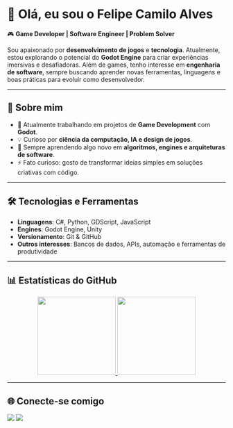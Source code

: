 # 👋 Olá, eu sou o Felipe Camilo Alves  

🎮 **Game Developer | Software Engineer | Problem Solver**  

Sou apaixonado por **desenvolvimento de jogos** e **tecnologia**. Atualmente, estou explorando o potencial do **Godot Engine** para criar experiências imersivas e desafiadoras. Além de games, tenho interesse em **engenharia de software**, sempre buscando aprender novas ferramentas, linguagens e boas práticas para evoluir como desenvolvedor.  

---

## 🚀 Sobre mim
- 🔭 Atualmente trabalhando em projetos de **Game Development** com **Godot**.  
- 💡 Curioso por **ciência da computação, IA e design de jogos**.  
- 🌱 Sempre aprendendo algo novo em **algoritmos, engines e arquiteturas de software**.  
- ⚡ Fato curioso: gosto de transformar ideias simples em soluções criativas com código.  

---

## 🛠️ Tecnologias e Ferramentas
- **Linguagens**: C#, Python, GDScript, JavaScript  
- **Engines**: Godot Engine, Unity  
- **Versionamento**: Git & GitHub  
- **Outros interesses**: Bancos de dados, APIs, automação e ferramentas de produtividade  

---

## 📊 Estatísticas do GitHub
<div align="center">
  <a href="https://github.com/xfelipealves">
    <img height="180em" src="https://github-readme-stats.vercel.app/api?username=xfelipealves&show_icons=true&theme=dark&include_all_commits=true&count_private=true"/>
    <img height="180em" src="https://github-readme-stats.vercel.app/api/top-langs/?username=xfelipealves&layout=compact&langs_count=7&theme=dark"/>
  </a>
</div>

---

## 🌐 Conecte-se comigo
<div>
  <a href="mailto:felipecamiloalves04@gmail.com"><img src="https://img.shields.io/badge/-Gmail-%23333?style=for-the-badge&logo=gmail&logoColor=white"></a>
  <a href="https://www.linkedin.com/in/felipe-camilo-alves" target="_blank"><img src="https://img.shields.io/badge/-LinkedIn-%230077B5?style=for-the-badge&logo=linkedin&logoColor=white"></a>
</div>
